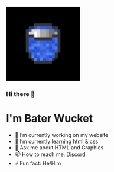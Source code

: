 ![gif from nerdy.dev](https://github.com/BaterWucket/BaterWucket/raw/main/3dgifmaker14624.gif)
### Hi there 👋
# I'm Bater Wucket

- 🔭 I’m currently working on my website
- 🌱 I’m currently learning html & css
- 💬 Ask me about HTML and Graphics
- 📫 How to reach me: [Discord](https://discord.com/users/444931909483626498)
- ⚡ Fun fact: He/Him
